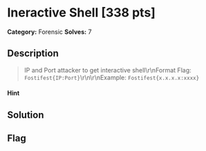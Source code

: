 # Ineractive Shell [338 pts]

**Category:** Forensic
**Solves:** 7

## Description
>IP and Port attacker to get interactive shell\r\nFormat Flag: `Fostifest{IP:Port}`\r\n\r\nExample: `Fostifest{x.x.x.x:xxxx}`

#### Hint 

## Solution

## Flag

